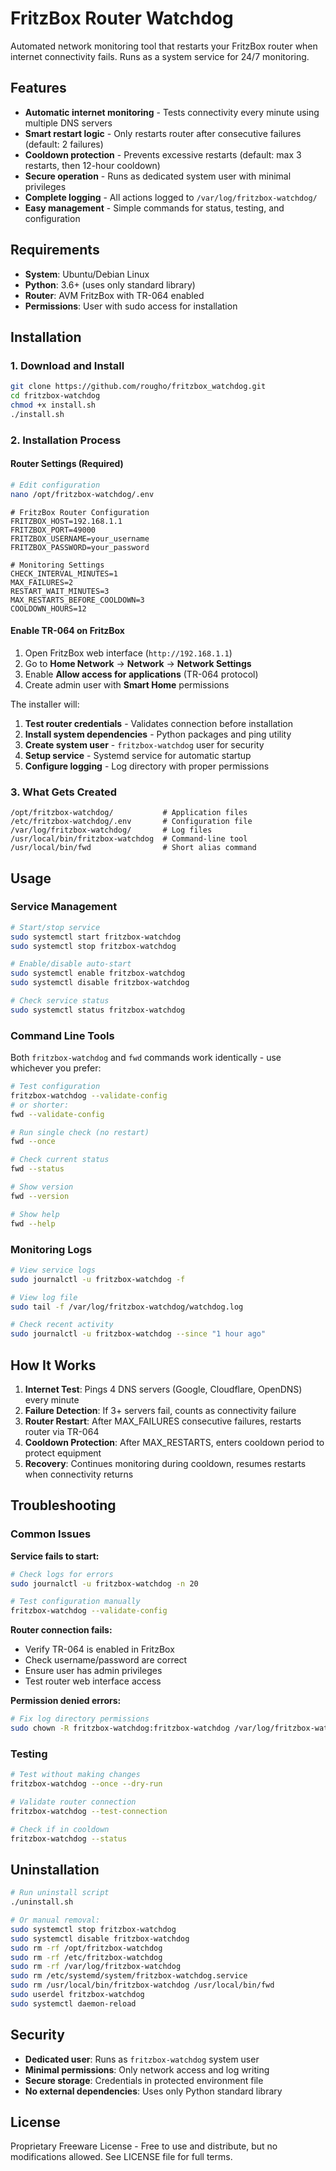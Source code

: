 # FritzBox Router Watchdog

Automated network monitoring tool that restarts your FritzBox router when internet connectivity fails. Runs as a system service for 24/7 monitoring.

## Features

- **Automatic internet monitoring** - Tests connectivity every minute using multiple DNS servers
- **Smart restart logic** - Only restarts router after consecutive failures (default: 2 failures)
- **Cooldown protection** - Prevents excessive restarts (default: max 3 restarts, then 12-hour cooldown)
- **Secure operation** - Runs as dedicated system user with minimal privileges
- **Complete logging** - All actions logged to `/var/log/fritzbox-watchdog/`
- **Easy management** - Simple commands for status, testing, and configuration

## Requirements

- **System**: Ubuntu/Debian Linux
- **Python**: 3.6+ (uses only standard library)
- **Router**: AVM FritzBox with TR-064 enabled
- **Permissions**: User with sudo access for installation

## Installation

### 1. Download and Install
```bash
git clone https://github.com/rougho/fritzbox_watchdog.git
cd fritzbox-watchdog
chmod +x install.sh
./install.sh
```

### 2. Installation Process

#### Router Settings (Required)
```bash
# Edit configuration
nano /opt/fritzbox-watchdog/.env
```

```properties
# FritzBox Router Configuration
FRITZBOX_HOST=192.168.1.1
FRITZBOX_PORT=49000
FRITZBOX_USERNAME=your_username
FRITZBOX_PASSWORD=your_password

# Monitoring Settings
CHECK_INTERVAL_MINUTES=1
MAX_FAILURES=2
RESTART_WAIT_MINUTES=3
MAX_RESTARTS_BEFORE_COOLDOWN=3
COOLDOWN_HOURS=12
```

#### Enable TR-064 on FritzBox
1. Open FritzBox web interface (`http://192.168.1.1`)
2. Go to **Home Network** → **Network** → **Network Settings**
3. Enable **Allow access for applications** (TR-064 protocol)
4. Create admin user with **Smart Home** permissions

The installer will:
1. **Test router credentials** - Validates connection before installation
2. **Install system dependencies** - Python packages and ping utility
3. **Create system user** - `fritzbox-watchdog` user for security
4. **Setup service** - Systemd service for automatic startup
5. **Configure logging** - Log directory with proper permissions

### 3. What Gets Created
```
/opt/fritzbox-watchdog/           # Application files
/etc/fritzbox-watchdog/.env       # Configuration file
/var/log/fritzbox-watchdog/       # Log files
/usr/local/bin/fritzbox-watchdog  # Command-line tool
/usr/local/bin/fwd                # Short alias command
```

## Usage

### Service Management
```bash
# Start/stop service
sudo systemctl start fritzbox-watchdog
sudo systemctl stop fritzbox-watchdog

# Enable/disable auto-start
sudo systemctl enable fritzbox-watchdog
sudo systemctl disable fritzbox-watchdog

# Check service status
sudo systemctl status fritzbox-watchdog
```

### Command Line Tools

Both `fritzbox-watchdog` and `fwd` commands work identically - use whichever you prefer:

```bash
# Test configuration
fritzbox-watchdog --validate-config
# or shorter:
fwd --validate-config

# Run single check (no restart)
fwd --once

# Check current status
fwd --status

# Show version
fwd --version

# Show help
fwd --help
```

### Monitoring Logs
```bash
# View service logs
sudo journalctl -u fritzbox-watchdog -f

# View log file
sudo tail -f /var/log/fritzbox-watchdog/watchdog.log

# Check recent activity
sudo journalctl -u fritzbox-watchdog --since "1 hour ago"
```

## How It Works

1. **Internet Test**: Pings 4 DNS servers (Google, Cloudflare, OpenDNS) every minute
2. **Failure Detection**: If 3+ servers fail, counts as connectivity failure
3. **Router Restart**: After MAX_FAILURES consecutive failures, restarts router via TR-064
4. **Cooldown Protection**: After MAX_RESTARTS, enters cooldown period to protect equipment
5. **Recovery**: Continues monitoring during cooldown, resumes restarts when connectivity returns

## Troubleshooting

### Common Issues

**Service fails to start:**
```bash
# Check logs for errors
sudo journalctl -u fritzbox-watchdog -n 20

# Test configuration manually
fritzbox-watchdog --validate-config
```

**Router connection fails:**
- Verify TR-064 is enabled in FritzBox
- Check username/password are correct
- Ensure user has admin privileges
- Test router web interface access

**Permission denied errors:**
```bash
# Fix log directory permissions
sudo chown -R fritzbox-watchdog:fritzbox-watchdog /var/log/fritzbox-watchdog
```

### Testing
```bash
# Test without making changes
fritzbox-watchdog --once --dry-run

# Validate router connection
fritzbox-watchdog --test-connection

# Check if in cooldown
fritzbox-watchdog --status
```

## Uninstallation

```bash
# Run uninstall script
./uninstall.sh

# Or manual removal:
sudo systemctl stop fritzbox-watchdog
sudo systemctl disable fritzbox-watchdog
sudo rm -rf /opt/fritzbox-watchdog
sudo rm -rf /etc/fritzbox-watchdog
sudo rm -rf /var/log/fritzbox-watchdog
sudo rm /etc/systemd/system/fritzbox-watchdog.service
sudo rm /usr/local/bin/fritzbox-watchdog /usr/local/bin/fwd
sudo userdel fritzbox-watchdog
sudo systemctl daemon-reload
```

## Security

- **Dedicated user**: Runs as `fritzbox-watchdog` system user
- **Minimal permissions**: Only network access and log writing
- **Secure storage**: Credentials in protected environment file
- **No external dependencies**: Uses only Python standard library

## License

Proprietary Freeware License - Free to use and distribute, but no modifications allowed.
See LICENSE file for full terms.
